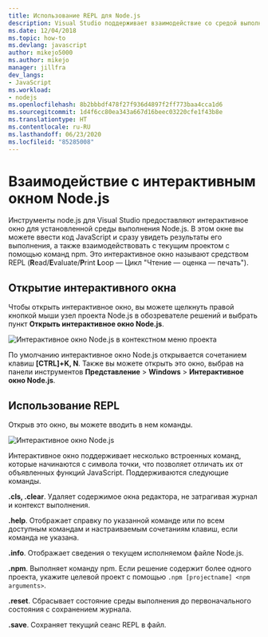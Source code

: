 ```yaml
---
title: Использование REPL для Node.js
description: Visual Studio поддерживает взаимодействие со средой выполнения Node.js
ms.date: 12/04/2018
ms.topic: how-to
ms.devlang: javascript
author: mikejo5000
ms.author: mikejo
manager: jillfra
dev_langs:
- JavaScript
ms.workload:
- nodejs
ms.openlocfilehash: 8b2bbbdf478f27f936d4897f2ff773baa4cca1d6
ms.sourcegitcommit: 1d4f6cc80ea343a667d16beec03220cfe1f43b8e
ms.translationtype: HT
ms.contentlocale: ru-RU
ms.lasthandoff: 06/23/2020
ms.locfileid: "85285008"
---
```

# <a name="work-with-the-nodejs-interactive-window"></a>Взаимодействие с интерактивным окном Node.js

Инструменты node.js для Visual Studio предоставляют интерактивное окно для установленной среды выполнения Node.js. В этом окне вы можете ввести код JavaScript и сразу увидеть результаты его выполнения, а также взаимодействовать с текущим проектом с помощью команд npm. Это интерактивное окно называют средством REPL (**R**ead/**E**valuate/**P**rint **L**oop — Цикл "Чтение — оценка — печать").

## <a name="open-the-interactive-window"></a>Открытие интерактивного окна

Чтобы открыть интерактивное окно, вы можете щелкнуть правой кнопкой мыши узел проекта Node.js в обозревателе решений и выбрать пункт **Открыть интерактивное окно Node.js**.

![Интерактивное окно Node.js в контекстном меню проекта](../javascript/media/interactivewindow-open-from-project.png)

По умолчанию интерактивное окно Node.js открывается сочетанием клавиш **[CTRL]+K, N**. Также вы можете открыть это окно, выбрав на панели инструментов **Представление** > **Windows** > **Интерактивное окно Node.js**.

## <a name="use-the-repl"></a>Использование REPL

Открыв это окно, вы можете вводить в нем команды.

![Интерактивное окно Node.js](../javascript/media/interactivewindow.png)

Интерактивное окно поддерживает несколько встроенных команд, которые начинаются с символа точки, что позволяет отличать их от объявленных функций JavaScript. Поддерживаются следующие команды.

**.cls, .clear**. Удаляет содержимое окна редактора, не затрагивая журнал и контекст выполнения.

**.help**. Отображает справку по указанной команде или по всем доступным командам и настраиваемым сочетаниям клавиш, если команда не указана.

**.info**. Отображает сведения о текущем исполняемом файле Node.js.

**.npm**. Выполняет команду npm. Если решение содержит более одного проекта, укажите целевой проект с помощью `.npm [projectname] <npm arguments>`.

**.reset**. Сбрасывает состояние среды выполнения до первоначального состояния с сохранением журнала.

**.save**. Сохраняет текущий сеанс REPL в файл.
